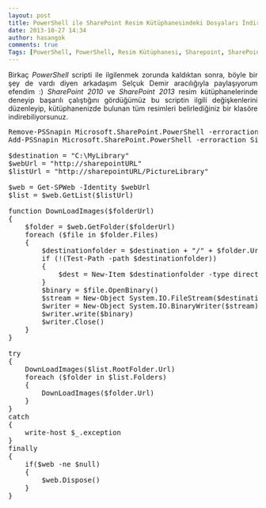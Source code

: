 ```yaml
---
layout: post
title: PowerShell ile SharePoint Resim Kütüphanesindeki Dosyaları İndirmek
date: 2013-10-27 14:34
author: hasangok
comments: true
Tags: [PowerShell, PowerShell, Resim Kütüphanesi, Sharepoint, SharePoint, Sharepoint 2013]
---
```

<p style="text-align: justify;">Birkaç <em>PowerShell</em> scripti ile ilgilenmek zorunda kaldıktan sonra, böyle bir şey de vardı diyen arkadaşım Selçuk Demir aracılığıyla paylaşıyorum efendim :) <em>SharePoint 2010</em> ve <em>SharePoint 2013</em> resim kütüphanelerinde deneyip başarılı çalıştığını gördüğümüz bu scriptin ilgili değişkenlerini düzenleyip, kütüphanenizde bulunan tüm resimleri belirlediğiniz bir klasöre indirebiliyorsunuz.</p>

<pre class="lang:default decode:true">Remove-PSSnapin Microsoft.SharePoint.PowerShell -erroraction SilentlyContinue
Add-PSSnapin Microsoft.SharePoint.PowerShell -erroraction SilentlyContinue

$destination = "C:\MyLibrary"
$webUrl = "http://sharepointURL"
$listUrl = "http://sharepointURL/PictureLibrary"

$web = Get-SPWeb -Identity $webUrl
$list = $web.GetList($listUrl)

function DownLoadImages($folderUrl)
{
    $folder = $web.GetFolder($folderUrl)
    foreach ($file in $folder.Files)
    {
        $destinationfolder = $destination + "/" + $folder.Url
        if (!(Test-Path -path $destinationfolder))
        {
            $dest = New-Item $destinationfolder -type directory
        }
        $binary = $file.OpenBinary()
        $stream = New-Object System.IO.FileStream($destinationfolder + "/" + $file.Name), Create
        $writer = New-Object System.IO.BinaryWriter($stream)
        $writer.write($binary)
        $writer.Close()
    }
}

try
{ 
    DownLoadImages($list.RootFolder.Url)
    foreach ($folder in $list.Folders)
    {
        DownLoadImages($folder.Url)
    }
}
catch
{
    write-host $_.exception 
}
finally
{
    if($web -ne $null)
    {
        $web.Dispose()
    }
}</pre>
&nbsp;
<p style="text-align: justify;"></p>
